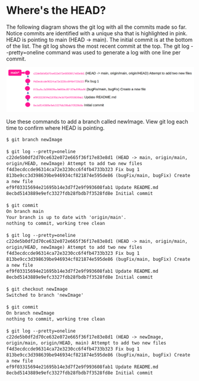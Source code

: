 # Where's the HEAD?

The following diagram shows the git log with all the commits made so far.  Notice commits are identified with a unique sha that is highlighted in pink.  HEAD is pointing to main (HEAD → main).  The initial commit is at the bottom of the list.  The git log shows the most recent commit at the top.  The git log --pretty=oneline command was used to generate a log with one line per commit.


![](images/pink_diagram.png)


Use these commands to add a branch called newImage.  View git log each time to confirm where HEAD is pointing.

```
$ git branch newImage
 
$ git log --pretty=oneline
c22de5b0df2d70ce632e072e665f36f17e83e8d1 (HEAD -> main, origin/main, origin/HEAD, newImage) Attempt to add two new files
f4d3ecdccde96314ca72e3230cc6f4fb4733b323 Fix bug 1
813be9cc3d398639be946934cf821874e595de86 (bugFix/main, bugFix) Create a new file
ef9f03315694e21695b14e3d7f2e9f993608fab1 Update README.md
8ecbd5143889e9efc3327fdb28fbdb7f3528fd8e Initial commit
 
$ git commit
On branch main
Your branch is up to date with 'origin/main'.
nothing to commit, working tree clean
 
$ git log --pretty=oneline
c22de5b0df2d70ce632e072e665f36f17e83e8d1 (HEAD -> main, origin/main, origin/HEAD, newImage) Attempt to add two new files
f4d3ecdccde96314ca72e3230cc6f4fb4733b323 Fix bug 1
813be9cc3d398639be946934cf821874e595de86 (bugFix/main, bugFix) Create a new file
ef9f03315694e21695b14e3d7f2e9f993608fab1 Update README.md
8ecbd5143889e9efc3327fdb28fbdb7f3528fd8e Initial commit
 
$ git checkout newImage
Switched to branch 'newImage'
 
$ git commit
On branch newImage
nothing to commit, working tree clean
 
$ git log --pretty=oneline
c22de5b0df2d70ce632e072e665f36f17e83e8d1 (HEAD -> newImage, origin/main, origin/HEAD, main) Attempt to add two new files
f4d3ecdccde96314ca72e3230cc6f4fb4733b323 Fix bug 1
813be9cc3d398639be946934cf821874e595de86 (bugFix/main, bugFix) Create a new file
ef9f03315694e21695b14e3d7f2e9f993608fab1 Update README.md
8ecbd5143889e9efc3327fdb28fbdb7f3528fd8e Initial commit  

```
